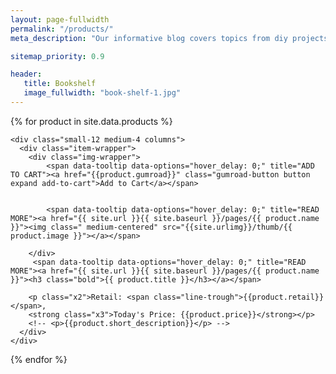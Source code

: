 ```yaml
---
layout: page-fullwidth
permalink: "/products/"
meta_description: "Our informative blog covers topics from diy projects, crafts and hobbies to marketing tips, healthy lifestyle and much more.."

sitemap_priority: 0.9

header:
   title: Bookshelf
   image_fullwidth: "book-shelf-1.jpg"
---
```




<div class="row">

{% for product in site.data.products %}

    <div class="small-12 medium-4 columns">
      <div class="item-wrapper">
        <div class="img-wrapper">
            <span data-tooltip data-options="hover_delay: 0;" title="ADD TO CART"><a href="{{product.gumroad}}" class="gumroad-button button expand add-to-cart">Add to Cart</a></span>
             

            <span data-tooltip data-options="hover_delay: 0;" title="READ MORE"><a href="{{ site.url }}{{ site.baseurl }}/pages/{{ product.name }}"><img class=" medium-centered" src="{{site.urlimg}}/thumb/{{ product.image }}"></a></span>
          
        </div>  
         <span data-tooltip data-options="hover_delay: 0;" title="READ MORE"><a href="{{ site.url }}{{ site.baseurl }}/pages/{{ product.name }}"><h3 class="bold">{{ product.title }}</h3></a></span>
        
        <p class="x2">Retail: <span class="line-trough">{{product.retail}}</span>, 
        <strong class="x3">Today's Price: {{product.price}}</strong></p>
        <!-- <p>{{product.short_description}}</p> -->
      </div>  
    </div>


  {% endfor %}

  </div>
<!--   title: "Bookshelf"
subheadline: "A Step-by-Step Guide"
teaser: "This step-by-step guide helps you to customize Feeling Responsive to your needs." -->